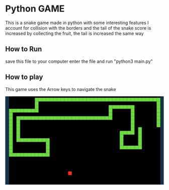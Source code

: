 # Python GAME

This is a snake game made in python with some interesting features
I account for collision with the borders and the tail of the snake
score is increased by collecting the fruit, the tail is increased the same way

## How to Run
save this file to your computer enter the file and run "python3 main.py"

## How to play
This game uses the Arrow keys to navigate the snake

![Its a snakey Snake](Snakegame.png)